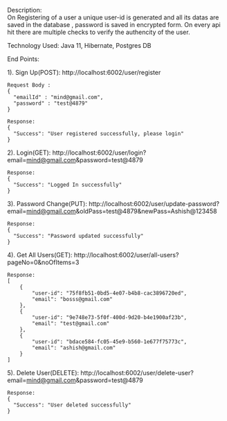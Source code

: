 Description:  
    On Registering of a user a unique user-id is generated and all its datas are saved in the database , password is saved in encrypted form. On every api hit there are multiple checks to verify the authencity of the user.
    
Technology Used:
    Java 11, Hibernate, Postgres DB


End Points:

1). Sign Up(POST): http://localhost:6002/user/register
    
    Request Body : 
    {
      "emailId" : "mind@gmail.com",
      "password" : "test@4879"
    }
    
    Response:
    {
      "Success": "User registered successfully, please login"
    }

2). Login(GET): http://localhost:6002/user/login?email=mind@gmail.com&password=test@4879

    Response:
    {
      "Success": "Logged In successfully"
    }

3). Password Change(PUT): http://localhost:6002/user/update-password?email=mind@gmail.com&oldPass=test@4879&newPass=Ashish@123458
    
    Response:
    {
      "Success": "Password updated successfully"
    }

4). Get All Users(GET): http://localhost:6002/user/all-users?pageNo=0&noOfItems=3

    Response:
    [
        {
            "user-id": "75f8fb51-0bd5-4e07-b4b8-cac3896720ed",
            "email": "bosss@gmail.com"
        },
        {
            "user-id": "9e748e73-5f0f-400d-9d20-b4e1900af23b",
            "email": "test@gmail.com"
        },
        {
            "user-id": "bdace584-fc05-45e9-b560-1e677f75773c",
            "email": "ashish@gmail.com"
        }
    ]

5). Delete User(DELETE): http://localhost:6002/user/delete-user?email=mind@gmail.com&password=test@4879 

    Response:
    {
      "Success": "User deleted successfully"
    }
